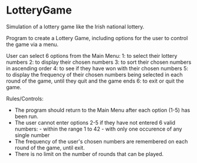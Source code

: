 # LotteryGame
Simulation of a lottery game like the Irish national lottery. 

Program to create a Lottery Game, including options for the user to control the game via a menu.

User can select 6 options from the Main Menu:
1: to select their lottery numbers 
2: to display their chosen numbers
3: to sort their chosen numbers in ascending order
4: to see if they have won with their chosen numbers
5: to display the frequency of their chosen numbers being selected in each round of the game, until they quit and the game ends
6: to exit or quit the game.

Rules/Controls:
- The program should return to the Main Menu after each option (1-5) has been run.
- The user cannot enter options 2-5 if they have not entered 6 valid numbers:
        - within the range 1 to 42
        - with only one occurence of any single number
- The frequency of the user's chosen numbers are remembered on each round of the game, until exit. 
- There is no limit on the number of rounds that can be played. 
